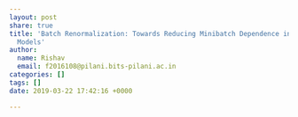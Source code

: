 ```yaml
---
layout: post
share: true
title: 'Batch Renormalization: Towards Reducing Minibatch Dependence in Batch-Normalized
  Models'
author:
  name: Rishav
  email: f2016108@pilani.bits-pilani.ac.in
categories: []
tags: []
date: 2019-03-22 17:42:16 +0000

---
```


